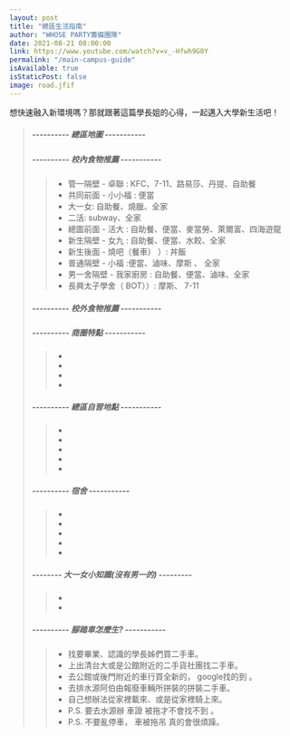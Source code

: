 ```yaml
---
layout: post
title: "總區生活指南"
author: "WHOSE PARTY籌備團隊"
date: 2021-08-21 08:00:00
link: https://www.youtube.com/watch?v=v_-Hfwh9G0Y
permalink: "/main-campus-guide"
isAvailable: true
isStaticPost: false
image: road.jfif
---
```


想快速融入新環境嗎？那就跟著這篇學長姐的心得，一起邁入大學新生活吧！

> ##### <font>---------- 總區地圖 -----------</font>
> ##### <font>---------- 校內食物推薦 -----------</font>
>> * 管一隔壁 - 卓聯 : KFC、7-11、路易莎、丹提、自助餐
>> * 共同前面 - 小小福 : 便當
>> * 大一女: 自助餐、燒臘、全家
>> * 二活: subway、全家
>> * 總圖前面 - 活大 : 自助餐、便當、麥當勞、萊爾富、四海遊龍
>> * 新生隔壁 - 女九 : 自助餐、便當、水餃、全家
>> * 新生後面 - 燒吧（餐車） ）: 丼飯
>> * 普通隔壁 - 小福 :便當、滷味、摩斯 、 全家
>> * 男一舍隔壁 - 我家廚房 : 自助餐、便當、滷味、全家
>> * 長興太子學舍（ BOT））: 摩斯、 7-11
> ##### <font>---------- 校外食物推薦 -----------</font>
> ##### <font>---------- 商圈特點 -----------</font>
>> * 
>> * 
>> * 
>> * 
> ##### <font>---------- 總區自習地點 -----------</font>
>> * 
>> * 
>> * 
>> * 
>> * 
> ##### <font>---------- 宿舍 -----------</font>
>> * 
>> * 
>> * 
>> * 
>> * 
> ##### <font>-------- 大一女小知識(沒有男一的) ---------</font>
>> * 
>> * 
> ##### <font>---------- 腳踏車怎麼生? -----------</font>
>> * 找要畢業、認識的學長姊們買二手車。
>> * 上出清台大或是公館附近的二手貨社團找二手車。
>> * 去公館或後門附近的車行買全新的， google找的到 。
>> * 去排水源阿伯由報廢車輛所拼裝的拼裝二手車。
>> * 自己想辦法從家裡載來、或是從家裡騎上來。
>> * P.S. 要去水源辦 車證 被拖才不會找不到 。
>> * P.S. 不要亂停車， 車被拖吊 真的會很煩躁。
